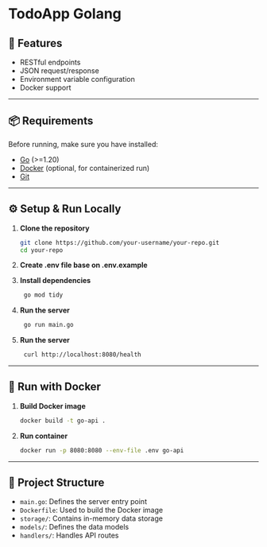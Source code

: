 # TodoApp Golang

## 🚀 Features

- RESTful endpoints
- JSON request/response
- Environment variable configuration
- Docker support

---

## 📦 Requirements

Before running, make sure you have installed:

- [Go](https://go.dev/dl/) (>=1.20)
- [Docker](https://www.docker.com/) (optional, for containerized run)
- [Git](https://git-scm.com/)

---

## ⚙️ Setup & Run Locally

1. **Clone the repository**

   ```bash
   git clone https://github.com/your-username/your-repo.git
   cd your-repo
   ```

2. **Create .env file base on .env.example**

3. **Install dependencies**

   ```bash
    go mod tidy
   ```

4. **Run the server**

   ```bash
    go run main.go
   ```

5. **Run the server**

   ```bash
    curl http://localhost:8080/health
   ```

---

## 🐳 Run with Docker

1. **Build Docker image**

   ```bash
   docker build -t go-api .
   ```

2. **Run container**

   ```bash
   docker run -p 8080:8080 --env-file .env go-api
   ```

---

## 📂 Project Structure

- `main.go`: Defines the server entry point
- `Dockerfile`: Used to build the Docker image
- `storage/`: Contains in-memory data storage
- `models/`: Defines the data models
- `handlers/`: Handles API routes
